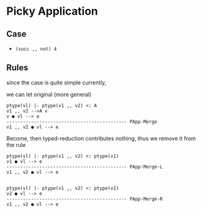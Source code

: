 # Picky Application

## Case

* `(succ ,, not) 4`

## Rules

since the case is quite simple currently,

we can let original (more general)

```
ptype(vl) |- ptype(v1 ,, v2) <: A
v1 ,, v2 -->A v
v ● vl --> e
-------------------------------------------- PApp-Merge
v1 ,, v2 ● vl --> e
```

Become, then typed-reduction contributes nothing, thus we remove it from the rule

```
ptype(vl) |- ptype(v1 ,, v2) <: ptype(v1)
v1 ● vl --> e
-------------------------------------------- PApp-Merge-L
v1 ,, v2 ● vl --> e


ptype(vl) |- ptype(v1 ,, v2) <: ptype(v2)
v2 ● vl --> e
-------------------------------------------- PApp-Merge-R
v1 ,, v2 ● vl --> e
```

